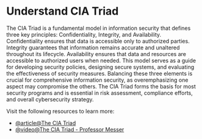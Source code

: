 # Understand CIA Triad

The CIA Triad is a fundamental model in information security that defines three key principles: Confidentiality, Integrity, and Availability. Confidentiality ensures that data is accessible only to authorized parties. Integrity guarantees that information remains accurate and unaltered throughout its lifecycle. Availability ensures that data and resources are accessible to authorized users when needed. This model serves as a guide for developing security policies, designing secure systems, and evaluating the effectiveness of security measures. Balancing these three elements is crucial for comprehensive information security, as overemphasizing one aspect may compromise the others. The CIA Triad forms the basis for most security programs and is essential in risk assessment, compliance efforts, and overall cybersecurity strategy.

Visit the following resources to learn more:

- [@article@The CIA Triad](https://www.fortinet.com/resources/cyberglossary/cia-triad)
- [@video@The CIA Triad - Professor Messer](https://www.youtube.com/watch?v=SBcDGb9l6yo)